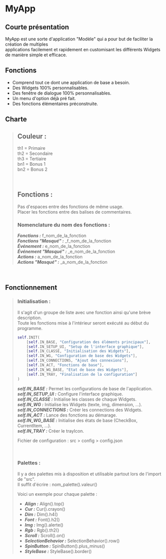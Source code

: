 # MyApp
## Courte présentation

MyApp est une sorte d'application "Modèle" qui a pour but de faciliter la création de multiples   
applications facilement et rapidement en customisant les différents Widgets de manière simple et efficace.

## Fonctions

- Comprend tout ce dont une application de base a besoin.
- Des Widgets 100% personnalisables.
- Des fenêtre de dialogue 100% personnalisables.
- Un menu d'option déjà pré fait.
- Des fonctions élémentaires préconstruite.

## Charte
> ## Couleur :
> th1 = Primaire  
> th2 = Secondaire  
> th3 = Tertiaire   
> bn1 = Bonus 1   
> bn2 = Bonus 2   
> 
> <br>
> 
> ## Fonctions :
> Pas d'espaces entre des fonctions de même usage.   
> Placer les fonctions entre des balises de commentaires.   
> 
> ### Nomenclature du nom des fonctions :
> ***Fonctions :*** f_nom_de_la_fonction   
> ***Fonctions "Masqué" :*** _f_nom_de_la_fonction   
> ***Événement :*** e_nom_de_la_fonction   
> ***Événement "Masqué" :*** _e_nom_de_la_fonction   
> ***Actions :*** a_nom_de_la_fonction   
> ***Actions "Masqué" :*** _a_nom_de_la_fonction   
>

<br>

## Fonctionnement
> ### Initialisation :
> 
> Il s'agit d'un groupe de liste avec une fonction ainsi qu'une brève description.   
> Toute les fonctions mise à l'intérieur seront exécuté au début du programme.
> 
> ``` py
> self.INIT(
>     [self.IN_BASE, "Configuration des éléments principaux"],
>     [self.IN_SETUP_UI, "Setup de l'interface graphique"],
>     [self.IN_CLASSE, "Initialisation des Widgets"],
>     [self.IN_WG, "Configuration de base des Widgets"],
>     [self.IN_CONNECTIONS, "Ajout des connexions"],
>     [self.IN_ACT, "Fonctions de base"],
>     [self.IN_WG_BASE, "Etat de base des Widgets"],
>     [self.IN_TRAY, "Finalisation de la configuration"]
> )
> ```
> 
> ***self.IN_BASE :*** Permet les configurations de base de l'application.   
> ***self.IN_SETUP_UI :*** Configure l'interface graphique.   
> ***self.IN_CLASSE :*** Initialise les classes de chaque Widgets.   
> ***self.IN_WG :*** Initialise les Widgets (texte, img, dimension, ...).   
> ***self.IN_CONNECTIONS :*** Créer les connections des Widgets.   
> ***self.IN_ACT :*** Lance des fonctions au démarage.   
> ***self.IN_WG_BASE :*** Initialise des états de base (CheckBox, CurrentItem, ...).   
> ***self.IN_TRAY :*** Créer le trayIcon.
> 
> Fichier de configuration : src > config > config.json
> 
> <br>
> 
> ### Palettes :
> Il y a des palettes mis à disposition et utilisable partout lors de l'import de "src".   
> Il suffit d'écrire : nom_palette().valeur()   
>    
> Voici un exemple pour chaque palette :
> - ***Align :*** Align().top()
> - ***Cur :*** Cur().crayon()
> - ***Dim :*** Dim().h4()
> - ***Font :*** Font().h2()
> - ***Img :*** Img().alerte()
> - ***Rgb :*** Rgb().th2()
> - ***Scroll :*** Scroll().on()
> - ***SelectionBehavior :*** SelectionBehavior().row()
> - ***SpinButton :*** SpinButton().plus_minus()
> - ***StyleBase :*** StyleBase().border()
> 